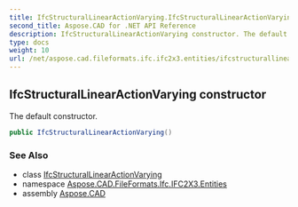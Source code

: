 ```yaml
---
title: IfcStructuralLinearActionVarying.IfcStructuralLinearActionVarying
second_title: Aspose.CAD for .NET API Reference
description: IfcStructuralLinearActionVarying constructor. The default constructor
type: docs
weight: 10
url: /net/aspose.cad.fileformats.ifc.ifc2x3.entities/ifcstructurallinearactionvarying/ifcstructurallinearactionvarying/
---
```

## IfcStructuralLinearActionVarying constructor

The default constructor.

```csharp
public IfcStructuralLinearActionVarying()
```

### See Also

* class [IfcStructuralLinearActionVarying](../)
* namespace [Aspose.CAD.FileFormats.Ifc.IFC2X3.Entities](../../ifcstructurallinearactionvarying/)
* assembly [Aspose.CAD](../../../)


